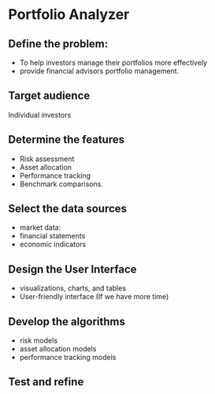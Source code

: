 # Portfolio Analyzer

## Define the problem:

- To help investors manage their portfolios more effectively 
- provide financial advisors portfolio management.

## Target audience

Individual investors

## Determine the features

- Risk assessment
- Asset allocation
- Performance tracking
- Benchmark comparisons.

## Select the data sources

- market data:
- financial statements
- economic indicators

## Design the User Interface

- visualizations, charts, and tables
- User-friendly interface (If we have more time)

## Develop the algorithms

- risk models
- asset allocation models
- performance tracking models

## Test and refine
